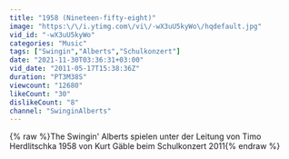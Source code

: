 ```yaml
---
title: "1958 (Nineteen-fifty-eight)"
image: "https:\/\/i.ytimg.com\/vi\/-wX3uU5kyWo\/hqdefault.jpg"
vid_id: "-wX3uU5kyWo"
categories: "Music"
tags: ["Swingin","Alberts","Schulkonzert"]
date: "2021-11-30T03:36:31+03:00"
vid_date: "2011-05-17T15:38:36Z"
duration: "PT3M38S"
viewcount: "12680"
likeCount: "30"
dislikeCount: "8"
channel: "SwinginAlberts"
---
```

{% raw %}The Swingin' Alberts spielen unter der Leitung von Timo Herdlitschka 1958 von Kurt Gäble beim Schulkonzert 2011{% endraw %}

